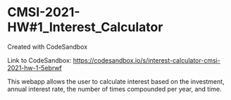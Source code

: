 # CMSI-2021-HW#1_Interest_Calculator

Created with CodeSandbox

Link to CodeSandbox:  https://codesandbox.io/s/interest-calculator-cmsi-2021-hw-1-5ebrwf

This webapp allows the user to calculate interest based on the investment, annual interest rate, the number of times compounded per year, and time.
